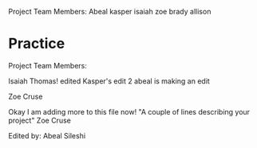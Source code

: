 Project Team Members: Abeal kasper isaiah zoe brady allison
# Practice

Project Team Members: 

Isaiah Thomas!
edited
Kasper's edit 2
abeal is making an edit

Zoe Cruse

Okay I am adding more to this file now! 
"A couple of lines describing your project"
Zoe Cruse 



Edited by: Abeal Sileshi
